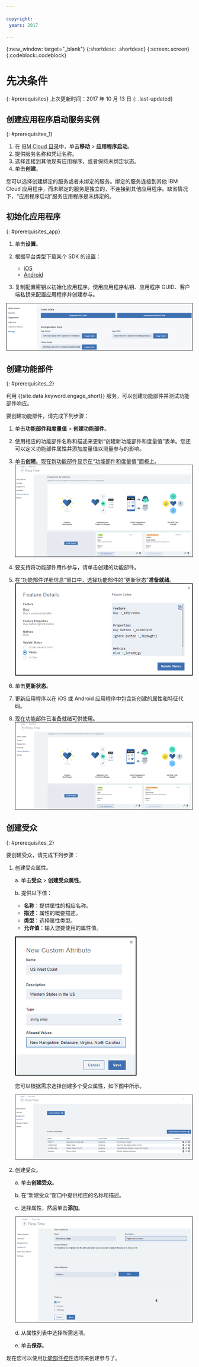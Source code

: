 ```yaml
---

copyright:
 years: 2017

---
```


{:new_window: target="_blank"}
{:shortdesc: .shortdesc}
{:screen:.screen}
{:codeblock:.codeblock}

# 先决条件
{: #prerequisites}
上次更新时间：2017 年 10 月 13 日
{: .last-updated}


## 创建应用程序启动服务实例
{: #prerequisites_1}

1. 在 [IBM Cloud 目录](https://console.ng.bluemix.net/catalog/)中，单击**移动** > **应用程序启动**。
2. 提供服务名称和凭证名称。
3. 选择连接到其他现有应用程序，或者保持未绑定状态。
4. 单击**创建**。


您可以选择创建绑定的服务或者未绑定的服务。绑定的服务连接到其他 IBM Cloud 应用程序，而未绑定的服务是独立的，不连接到其他应用程序。缺省情况下，“应用程序启动”服务应用程序是未绑定的。

## 初始化应用程序
{: #prerequisites_app}

1. 单击**设置**。
1. 根据平台类型下载某个 SDK 的设置：
	- [iOS](https://github.ibm.com/Engage/bms-clientsdk-ios-swift-engage)
	- [Android](https://github.ibm.com/Engage/bms-clientsdk-android-engage)

2. 复制配置密钥以初始化应用程序。使用应用程序私钥、应用程序 GUID、客户端私钥来配置应用程序并创建参与。

![SDK 和密钥](images/engagement_settings.gif)

## 创建功能部件
{: #prerequisites_2}

利用 {{site.data.keyword.engage_short}} 服务，可以创建功能部件并测试功能部件响应。 

要创建功能部件，请完成下列步骤：

1. 单击**功能部件和度量值** > **创建功能部件**。

2. 使用相应的功能部件名称和描述来更新“创建新功能部件和度量值”表单。您还可以定义功能部件属性并添加度量值以测量参与的影响。

3. 单击**创建**。现在新功能部件显示在“功能部件和度量值”面板上。
![新建功能部件](images/feature_creating.gif)

4. 要支持将功能部件用作参与，请单击创建的功能部件。

5. 在“功能部件详细信息”窗口中，选择功能部件的“更新状态”**准备就绪**。
![功能部件详细信息](images/feature_details.gif)

6. 单击**更新状态**。

7. 更新应用程序以在 iOS 或 Android 应用程序中包含新创建的属性和特征代码。 

8. 现在功能部件已准备就绪可供使用。
![功能部件准备就绪可供使用](images/feature_multiple_1.gif)


## 创建受众
{: #prerequisites_2}

要创建受众，请完成下列步骤：

1. 创建受众属性。 

	a. 单击**受众** > **创建受众属性**。

	b. 提供以下值：

	- **名称**：提供属性的相应名称。
	- **描述**：属性的概要描述。
	- **类型**：选择属性类型。
	- **允许值**：输入您要使用的属性值。

	![受众属性](images/audience_attribute_creation.gif)

	您可以根据需求选择创建多个受众属性，如下图中所示。
	
	![受众属性](images/audience_attributes.gif)


2. 创建受众。

	a. 单击**创建受众**。

	b. 在“新建受众”窗口中提供相应的名称和描述。

	c. 选择属性，然后单击**添加**。

	![受众属性](images/audience_platforms.gif)

	d. 从属性列表中选择所需选项。

	e. 单击**保存**。

现在您可以使用[功能部件控件](app_feature_toggle.html)选项来创建参与了。
